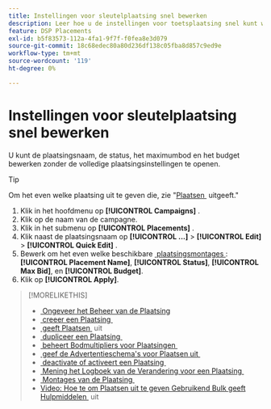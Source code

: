 ```yaml
---
title: Instellingen voor sleutelplaatsing snel bewerken
description: Leer hoe u de instellingen voor toetsplaatsing snel kunt wijzigen.
feature: DSP Placements
exl-id: b5f83573-112a-4fa1-9f7f-f0fea8e3d079
source-git-commit: 18c68edec80a80d236df138c05fba8d857c9ed9e
workflow-type: tm+mt
source-wordcount: '119'
ht-degree: 0%

---
```


# Instellingen voor sleutelplaatsing snel bewerken

<!-- Some placements don't have this option. Clarify which placement types aren't eligible -- is it PG placements, or all placements using private inventory? And anything else? -->

U kunt de plaatsingsnaam, de status, het maximumbod en het budget bewerken zonder de volledige plaatsingsinstellingen te openen.

>[!TIP]
>
> Om het even welke plaatsing uit te geven die, zie &quot;[&#x200B; Plaatsen &#x200B;](/help/dsp/campaign-management/placements/placement-edit.md) uitgeeft.&quot;

1. Klik in het hoofdmenu op **[!UICONTROL Campaigns]** .
1. Klik op de naam van de campagne.
1. Klik in het submenu op **[!UICONTROL Placements]** .
1. Klik naast de plaatsingsnaam op **[!UICONTROL ...]** > **[!UICONTROL Edit]** > **[!UICONTROL Quick Edit]** .
1. Bewerk om het even welke beschikbare [&#x200B; plaatsingsmontages &#x200B;](placement-settings.md): **[!UICONTROL Placement Name]**, **[!UICONTROL Status]**, **[!UICONTROL Max Bid]**, en **[!UICONTROL Budget]**.
1. Klik op **[!UICONTROL Apply]**.

>[!MORELIKETHIS]
>
>* [&#x200B; Ongeveer het Beheer van de Plaatsing &#x200B;](placement-about.md)
>* [&#x200B; creeer een Plaatsing &#x200B;](placement-create.md)
>* [&#x200B; geeft Plaatsen &#x200B;](placement-edit.md) uit
>* [&#x200B; dupliceer een Plaatsing &#x200B;](placement-duplicate.md)
>* [&#x200B; beheert Bodmultipliers voor Plaatsingen &#x200B;](placement-manage-bid-multipliers.md)
>* [&#x200B; geef de Advertentieschema&#39;s voor Plaatsen uit &#x200B;](placement-edit-ad-schedule.md)
>* [&#x200B; deactivate of activeert een Plaatsing &#x200B;](placement-pause-activate.md)
>* [&#x200B; Mening het Logboek van de Verandering voor een Plaatsing &#x200B;](placement-change-log.md)
>* [&#x200B; Montages van de Plaatsing &#x200B;](placement-settings.md)
>* [&#x200B; Video: Hoe te om Plaatsen uit te geven Gebruikend Bulk geeft Hulpmiddelen &#x200B;](https://experienceleague.adobe.com/docs/advertising-learn/tutorials/dsp/bulk-edit-placement-tools.html?lang=nl-NL) uit
